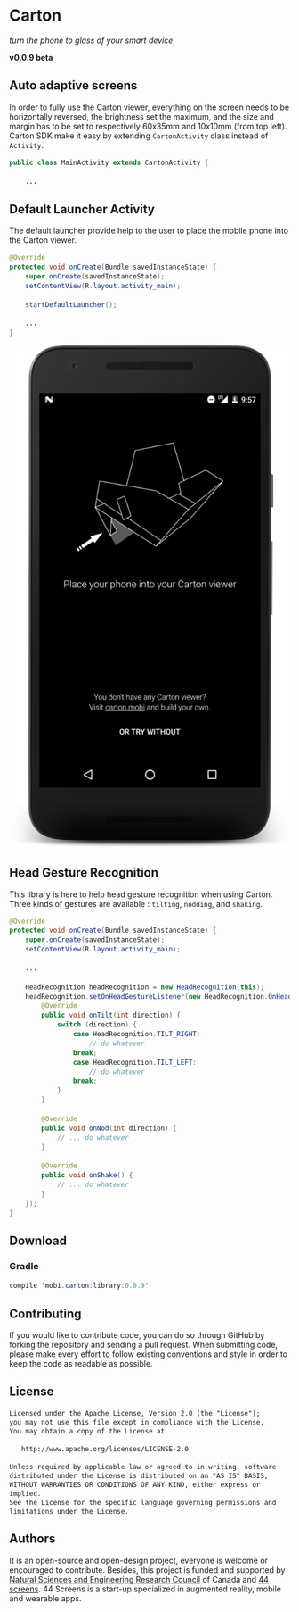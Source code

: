 # Carton
_turn the phone to glass of your smart device_

**v0.0.9 beta**

## Auto adaptive screens
In order to fully use the Carton viewer, everything on the screen needs to be horizontally reversed, the brightness set the maximum, and the size and margin has to be set to respectively 60x35mm and 10x10mm (from top left).
Carton SDK make it easy by extending `CartonActivity` class instead of `Activity`.

```java
public class MainActivity extends CartonActivity {

    ...
```


## Default Launcher Activity
The default launcher provide help to the user to place the mobile phone into the Carton viewer.

```java
@Override
protected void onCreate(Bundle savedInstanceState) {
    super.onCreate(savedInstanceState);
    setContentView(R.layout.activity_main);

    startDefaultLauncher();

    ...
}
```

![Alt text](/misc/launcher.png?raw=true "Default Launcher")

## Head Gesture Recognition
This library is here to help head gesture recognition when using Carton. Three kinds of gestures are available : `tilting`, `nodding`, and `shaking`.

```java
@Override
protected void onCreate(Bundle savedInstanceState) {
    super.onCreate(savedInstanceState);
    setContentView(R.layout.activity_main);

    ...

    HeadRecognition headRecognition = new HeadRecognition(this);
    headRecognition.setOnHeadGestureListener(new HeadRecognition.OnHeadGestureListener() {
        @Override
        public void onTilt(int direction) {
            switch (direction) {
                case HeadRecognition.TILT_RIGHT:
                    // do whatever
                break;
                case HeadRecognition.TILT_LEFT:
                    // do whatever
                break;
            }
        }

        @Override
        public void onNod(int direction) {
            // ... do whatever
        }

        @Override
        public void onShake() {
            // ... do whatever
        }
    });
}
```

## Download
### Gradle
```java
compile 'mobi.carton:library:0.0.9'
```

## Contributing
If you would like to contribute code, you can do so through GitHub by forking the repository and sending a pull request.
When submitting code, please make every effort to follow existing conventions and style in order to keep the code as readable as possible.

## License
```
Licensed under the Apache License, Version 2.0 (the "License");
you may not use this file except in compliance with the License.
You may obtain a copy of the License at

   http://www.apache.org/licenses/LICENSE-2.0

Unless required by applicable law or agreed to in writing, software
distributed under the License is distributed on an "AS IS" BASIS,
WITHOUT WARRANTIES OR CONDITIONS OF ANY KIND, either express or implied.
See the License for the specific language governing permissions and
limitations under the License.
```

## Authors
It is an open-source and open-design project, everyone is welcome or encouraged to contribute. Besides, this project is funded and supported by [Natural Sciences and Engineering Research Council](http://www.nserc-crsng.gc.ca/index_eng.asp) of Canada and [44 screens](http://44screens.com/en-us).
44 Screens is a start-up specialized in augmented reality, mobile and wearable apps.
